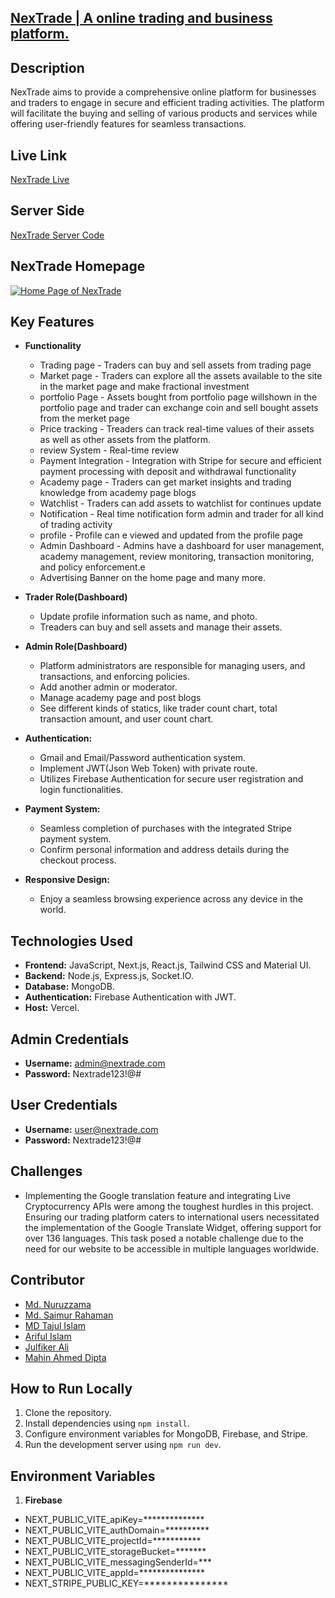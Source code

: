 ## [NexTrade | A online trading and business platform.](https://nextrade-front-end.vercel.app/)

## Description
NexTrade aims to provide a comprehensive online platform for businesses and traders to engage in secure and efficient trading activities. The platform will facilitate the buying and selling of various products and services while offering user-friendly features for seamless transactions.
## Live Link

   [NexTrade Live](https://nextrade-front-end.vercel.app/)

## Server Side

  [NexTrade Server Code](https://github.com/diptomahin/nexTrade-server)


## NexTrade Homepage

[![Home Page of NexTrade](https://i.postimg.cc/Z5v2wYKy/Screenshot.png)](https://postimg.cc/jDKM5bfs)

## Key Features

- **Functionality**
  - Trading page - Traders can buy and sell assets from trading page
  - Market page - Traders can explore all the assets available to the site in the market page and make fractional investment
  - portfolio Page - Assets bought from portfolio page willshown in the portfolio page and trader can exchange coin and sell bought assets from the merket page 
  - Price tracking - Treaders can track real-time values of their assets as well as other assets from the platform.
  - review System - Real-time review 
  - Payment Integration - Integration with Stripe for secure and efficient payment processing with deposit and withdrawal functionality
  - Academy page - Traders can get market insights and trading knowledge from academy page blogs 
  - Watchlist - Traders can add assets to watchlist for continues update
  - Notification - Real time notification form admin and trader for all kind of trading activity
  - profile - Profile can e viewed and updated from the profile page
  - Admin Dashboard - Admins have a dashboard for user management, academy management, review monitoring, transaction monitoring, and policy enforcement.e
  - Advertising Banner on the home page and many more.


- **Trader Role(Dashboard)**
  - Update profile information such as name, and photo.
  - Treaders can buy and sell assets and manage their assets.

- **Admin Role(Dashboard)**
   - Platform administrators are responsible for managing users, and transactions, and enforcing policies.
   - Add another admin or moderator.
   - Manage academy page and post blogs
   - See different kinds of statics, like trader count chart, total transaction amount, and user count chart.

- **Authentication:**
  - Gmail and Email/Password authentication system.
  - Implement JWT(Json Web Token) with private route.
  - Utilizes Firebase Authentication for secure user registration and login functionalities.

- **Payment System:**
  - Seamless completion of purchases with the integrated Stripe payment system.
  - Confirm personal information and address details during the checkout process.

- **Responsive Design:**
  - Enjoy a seamless browsing experience across any device in the world.

## Technologies Used

 - **Frontend:** JavaScript, Next.js, React.js, Tailwind CSS and Material UI.
 - **Backend:** Node.js, Express.js, Socket.IO.
 - **Database:** MongoDB.
 - **Authentication:** Firebase Authentication with JWT.
- **Host:** Vercel.

## Admin Credentials
- **Username:** admin@nextrade.com
- **Password:** Nextrade123!@#

## User Credentials
- **Username:** user@nextrade.com
- **Password:** Nextrade123!@#

## Challenges
- Implementing the Google translation feature and integrating Live Cryptocurrency APIs were among the toughest hurdles in this project. Ensuring our trading platform caters to international users necessitated the implementation of the Google Translate Widget, offering support for over 136 languages. This task posed a notable challenge due to the need for our website to be accessible in multiple languages worldwide.

## Contributor
- [Md. Nuruzzama](https://github.com/mdnuruzzamannirob)
- [Md. Saimur Rahaman](https://github.com/srssieam)
- [MD Tajul Islam](https://github.com/mdtajulislammt)
- [Ariful Islam](https://github.com/hellomrariful)
- [Julfiker Ali](https://github.com/jasaiful)
- [Mahin Ahmed Dipta](https://github.com/diptomahin)

## How to Run Locally
1. Clone the repository.
2. Install dependencies using `npm install`.
3. Configure environment variables for MongoDB, Firebase, and Stripe.
4. Run the development server using `npm run dev`.

## Environment Variables
1. **Firebase**
- NEXT_PUBLIC_VITE_apiKey=**************
- NEXT_PUBLIC_VITE_authDomain=**********
- NEXT_PUBLIC_VITE_projectId=***********
- NEXT_PUBLIC_VITE_storageBucket=*******
- NEXT_PUBLIC_VITE_messagingSenderId=***
- NEXT_PUBLIC_VITE_appId=***************
- NEXT_STRIPE_PUBLIC_KEY=***************
